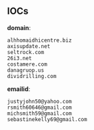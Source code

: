 
## IOCs

__domain__:

```text
alhhomaidhicentre.biz
axisupdate.net
seltrock.com
26i3.net
costamere.com
danagruop.us
dividrilling.com
```
__emailid__:

```text
justyjohn50@yahoo.com
rsmith60646@gmail.com
michsmith59@gmail.com
sebastinekelly69@gmail.com
```